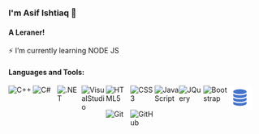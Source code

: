 ### I'm Asif Ishtiaq 👋

#### A Leraner!

:zap: I’m currently learning NODE JS

#### Languages and Tools:
<img align="left" alt="C++" width="48px" src="https://devicons.github.io/devicon/devicon.git/icons/cplusplus/cplusplus-original.svg" />
<img align="left" alt="C#" width="48px" src="https://devicons.github.io/devicon/devicon.git/icons/csharp/csharp-original.svg" />
<img align="left" alt=".NET" width="48px" src="https://devicons.github.io/devicon/devicon.git/icons/dot-net/dot-net-original.svg" />
<img align="left" alt="VisualStudio" width="48px" src="https://devicons.github.io/devicon/devicon.git/icons/visualstudio/visualstudio-plain.svg" />
<img align="left" alt="HTML5" width="48px" src="https://devicons.github.io/devicon/devicon.git/icons/html5/html5-original.svg" />
<img align="left" alt="CSS3" width="48px" src="https://devicons.github.io/devicon/devicon.git/icons/css3/css3-original.svg" />
<img align="left" alt="JavaScript" width="48px" src="https://devicons.github.io/devicon/devicon.git/icons/javascript/javascript-plain.svg" />
<img align="left" alt="JQuery" width="48px" src="https://devicons.github.io/devicon/devicon.git/icons/jquery/jquery-original-wordmark.svg" />
<img align="left" alt="Bootstrap" width="48px" src="https://devicons.github.io/devicon/devicon.git/icons/bootstrap/bootstrap-plain-wordmark.svg" />
<img align="left" alt="SQL" width="48px" src="https://raw.githubusercontent.com/github/explore/80688e429a7d4ef2fca1e82350fe8e3517d3494d/topics/sql/sql.png" />
<img align="left" alt="Git" width="48px" src="https://devicons.github.io/devicon/devicon.git/icons/git/git-original.svg" />
<img align="left" alt="GitHub" width="48px" src="https://devicons.github.io/devicon/devicon.git/icons/github/github-original.svg" />
